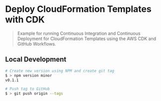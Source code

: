 # Deploy CloudFormation Templates with CDK

> Example for running Continuous Integration and Continuous Deployment for CloudFormation Templates using the AWS CDK and GitHub Workflows.

## Local Development

```bash
# Create new version using NPM and create git tag
$ > npm version minor
v0.1.1

# Push tag to GitHub
$ > git push origin --tags
```
